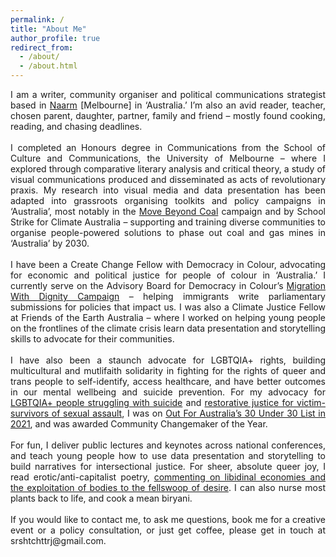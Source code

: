 ```yaml
---
permalink: /
title: "About Me"
author_profile: true
redirect_from: 
  - /about/
  - /about.html
---
```

<div align="justify"> 
  I am a writer, community organiser and political communications strategist based in <a href = "https://auspost.com.au/community-hub/traditional-place-names/naarm-introducing-traditional-place-name-of-melbourne">Naarm</a> [Melbourne] in ‘Australia.’ I’m also an avid reader, teacher, chosen parent, daughter, partner, family and friend – mostly found cooking, reading, and chasing deadlines. <br><br> 
  I completed an Honours degree in Communications from the School of Culture and Communications, the University of Melbourne – where I explored through comparative literary analysis and critical theory, a study of visual communications produced and disseminated as acts of revolutionary praxis. My research into visual media and data presentation has been adapted into grassroots organising toolkits and policy campaigns in ‘Australia’, most notably in the <a href = "https://www.movebeyondcoal.com/solution">Move Beyond Coal</a> campaign and by School Strike for Climate Australia – supporting and training diverse communities to organise people-powered solutions to phase out coal and gas mines in ‘Australia’ by 2030. <br><br>
  I have been a Create Change Fellow with Democracy in Colour, advocating for economic and political justice for people of colour in ‘Australia.’ I currently serve on the Advisory Board for Democracy in Colour’s <a href="https://democracyincolour.org/migration-with-dignity/">Migration With Dignity Campaign</a> – helping immigrants write parliamentary submissions for policies that impact us. I was also a Climate Justice Fellow at Friends of the Earth Australia – where I worked on helping young people on the frontlines of the climate crisis learn data presentation and storytelling skills to advocate for their communities. <br><br>
I have also been a staunch advocate for LGBTQIA+ rights, building multicultural and mutlifaith solidarity in fighting for the rights of queer and trans people to self-identify, access healthcare, and have better outcomes in our mental wellbeing and suicide prevention. For my advocacy for <a href = "https://www.charlee.org.au/">LGBTQIA+ people struggling with suicide</a> and <a href = "https://policy.unimelb.edu.au/MPF1359/">restorative justice for victim-survivors of sexual assault</a>, I was on <a href = "https://www.outforaustralia.org/30-under-30-2021">Out For Australia’s 30 Under 30 List in 2021</a>, and was awarded Community Changemaker of the Year. <br><br>
For fun, I deliver public lectures and keynotes across national conferences, and teach young people how to use data presentation and storytelling to build narratives for intersectional justice. For sheer, absolute queer joy, I read erotic/anti-capitalist poetry, <a href = "https://emergingwritersfestival.org.au/event/dinner-party-press-short-smut/">commenting on libidinal economies and the exploitation of bodies to the fellswoop of desire</a>. I can also nurse most plants back to life, and cook a mean biryani. <br><br>
If you would like to contact me, to ask me questions, book me for a creative event or a policy consultation, or just get coffee, please get in touch at srshtchttrj@gmail.com. 

</div>
